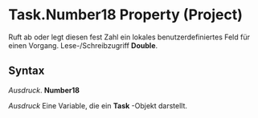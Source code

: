 
# Task.Number18 Property (Project)

Ruft ab oder legt diesen fest Zahl ein lokales benutzerdefiniertes Feld für einen Vorgang. Lese-/Schreibzugriff  **Double**.


## Syntax

 _Ausdruck_. **Number18**

 _Ausdruck_ Eine Variable, die ein **Task** -Objekt darstellt.

